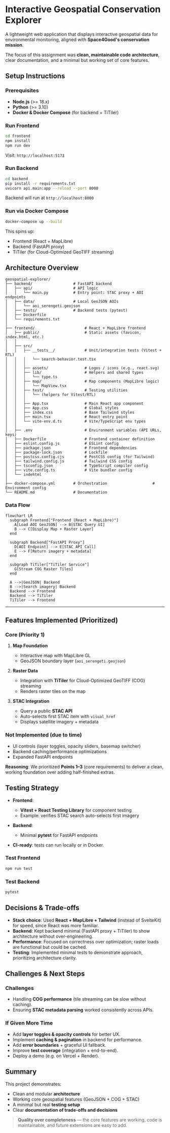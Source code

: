 
# Interactive Geospatial Conservation Explorer

A lightweight web application that displays interactive geospatial data for environmental monitoring, aligned with **Space4Good's conservation mission**.

The focus of this assignment was **clean, maintainable code architecture**, clear documentation, and a minimal but working set of core features.


## Setup Instructions

### Prerequisites

* **Node.js** (>= 18.x)
* **Python** (>= 3.10)
* **Docker & Docker Compose** (for backend + TiTiler)

### Run Frontend

```bash
cd frontend
npm install
npm run dev
```

Visit: `http://localhost:5173`

### Run Backend

```bash
cd backend
pip install -r requirements.txt
uvicorn api.main:app --reload --port 8000
```

Backend will run at `http://localhost:8000`

### Run via Docker Compose

```bash
docker-compose up --build
```

This spins up:

* Frontend (React + MapLibre)
* Backend (FastAPI proxy)
* TiTiler (for Cloud-Optimized GeoTIFF streaming)


## Architecture Overview

```plaintext
geospatial-explorer/
├── backend/                  # FastAPI backend
│   ├── api/                  # API logic
│   │   └── main.py           # Entry point: STAC proxy + AOI endpoints
│   ├── data/                 # Local GeoJSON AOIs
│   │   └── aoi_serengeti.geojson
│   ├── tests/                # Backend tests (pytest)
│   ├── Dockerfile
│   └── requirements.txt
│
├── frontend/                      # React + MapLibre frontend
│   ├── public/                    # Static assets (favicon, index.html, etc.)
│   │
│   ├── src/
│   │   ├── __tests__/             # Unit/integration tests (Vitest + RTL)
│   │   │   └── search-behavior.test.tsx
│   │   │
│   │   ├── assets/                # Logos / icons (e.g., react.svg)
│   │   ├── lib/                   # Helpers and shared types
│   │   │   └── type.ts
│   │   ├── map/                   # Map components (MapLibre logic)
│   │   │   └── MapView.tsx
│   │   ├── test/                  # Testing utilities
│   │   │   └── (helpers for Vitest/RTL)
│   │   │
│   │   ├── App.tsx                # Main React app component
│   │   ├── App.css                # Global styles
│   │   ├── index.css              # Base Tailwind styles
│   │   ├── main.tsx               # React entry point
│   │   └── vite-env.d.ts          # Vite/TypeScript env types
│   │
│   ├── .env                       # Environment variables (API URLs, keys)
│   ├── Dockerfile                 # Frontend container definition
│   ├── eslint.config.js           # ESLint config
│   ├── package.json               # Frontend dependencies
│   ├── package-lock.json          # Lockfile
│   ├── postcss.config.cjs         # PostCSS config (for Tailwind)
│   ├── tailwind.config.js         # Tailwind CSS config
│   ├── tsconfig.json              # TypeScript compiler config
│   ├── vite.config.ts             # Vite bundler config
│   └── indehtml
│
├── docker-compose.yml        # Orchestration                    # Environment config
└── README.md                 # Documentation
```

### Data Flow

```
flowchart LR
  subgraph Frontend["Frontend (React + MapLibre)"]
    A[Load AOI GeoJSON] --> B[STAC Query UI]
    B --> C[Display Map + Raster Layer]
  end

  subgraph Backend["FastAPI Proxy"]
    D[AOI Endpoint] --> E[STAC API Call]
    E --> F[Return imagery + metadata]
  end

  subgraph TiTiler["TiTiler Service"]
    G[Stream COG Raster Tiles]
  end

  A -->|GeoJSON| Backend
  B -->|Search imagery| Backend
  Backend --> Frontend
  Backend --> TiTiler
  TiTiler --> Frontend

```

---

## Features Implemented (Prioritized)

### Core (Priority 1)

1. **Map Foundation**

   * Interactive map with MapLibre GL
   * GeoJSON boundary layer (`aoi_serengeti.geojson`)

2. **Raster Data**

   * Integration with **TiTiler** for Cloud-Optimized GeoTIFF (COG) streaming
   * Renders raster tiles on the map

3. **STAC Integration**

   * Query a public **STAC API**
   * Auto-selects first STAC item with `visual_href`
   * Displays satellite imagery + metadata

### Not Implemented (due to time)

* UI controls (layer toggles, opacity sliders, basemap switcher)
* Backend caching/performance optimizations
* Expanded FastAPI endpoints

 **Reasoning**: We prioritized **Points 1–3** (core requirements) to deliver a clean, working foundation over adding half-finished extras.


## Testing Strategy

* **Frontend**:

  * **Vitest + React Testing Library** for component testing
  * Example: verifies STAC search auto-selects first imagery

* **Backend**:

  * Minimal **pytest** for FastAPI endpoints

* **CI-ready**: tests can run locally or in Docker.

### Test Frontend

```bash
npm run test
```

### Test Backend

```bash
pytest
```


## Decisions & Trade-offs

* **Stack choice**: Used **React + MapLibre + Tailwind** (instead of SvelteKit) for speed, since React was more familiar.
* **Backend**: Kept backend minimal (FastAPI proxy + TiTiler) to show architecture without over-engineering.
* **Performance**: Focused on correctness over optimization; raster loads are functional but could be cached.
* **Testing**: Implemented minimal tests to demonstrate approach, prioritizing architecture clarity.


## Challenges & Next Steps

### Challenges

* Handling **COG performance** (tile streaming can be slow without caching).
* Ensuring **STAC metadata parsing** worked consistently across APIs.

### If Given More Time

* Add **layer toggles & opacity controls** for better UX.
* Implement **caching & pagination** in backend for performance.
* Add **error boundaries** + graceful UI fallback.
* Improve **test coverage** (integration + end-to-end).
* Deploy a demo (e.g. on Vercel + Render).



## Summary

This project demonstrates:

* Clean and modular **architecture**
* Working core geospatial features (GeoJSON + COG + STAC)
* A minimal but real **testing setup**
* Clear **documentation of trade-offs and decisions**

> **Quality over completeness** — the core features are working, code is maintainable, and future extensions are easy to add.


